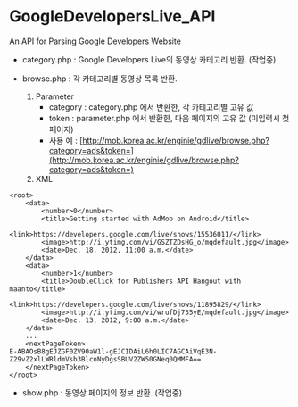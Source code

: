 GoogleDevelopersLive_API
=================

An API for Parsing Google Developers Website

* category.php : Google Developers Live의 동영상 카테고리 반환. (작업중)


* browse.php : 각 카테고리별 동영상 목록 반환.
	1. Parameter
		- category : category.php 에서 반환한, 각 카테고리별 고유 값
		- token		 : parameter.php 에서 반환한, 다음 페이지의 고유 값 (미입력시 첫페이지)
		- 사용 예 : [http://mob.korea.ac.kr/enginie/gdlive/browse.php?category=ads&token=](http://mob.korea.ac.kr/enginie/gdlive/browse.php?category=ads&token=)
	2. XML
```
<root>
	<data>
		<number>0</number>
		<title>Getting started with AdMob on Android</title>
		<link>https://developers.google.com/live/shows/15536011/</link>
		<image>http://i.ytimg.com/vi/GSZTZDsHG_o/mqdefault.jpg</image>
		<date>Dec. 18, 2012, 11:00 a.m.</date>
	</data>
	<data>
		<number>1</number>
		<title>DoubleClick for Publishers API Hangout with maanto</title>
		<link>https://developers.google.com/live/shows/11895829/</link>
		<image>http://i.ytimg.com/vi/wrufDj735yE/mqdefault.jpg</image>
		<date>Dec. 13, 2012, 9:00 a.m.</date>
	</data>
	...
	<nextPageToken>
E-ABAOsB8gEJZGF0ZV90aW1l-gEJCIDAiL6h0LIC7AGCAiVqE3N-Z29vZ2xlLWRldmVsb3BlcnNyDgsSBUV2ZW50GNeq0QMMFA==
	</nextPageToken>
</root>
```

* show.php : 동영상 페이지의 정보 반환. (작업중)
